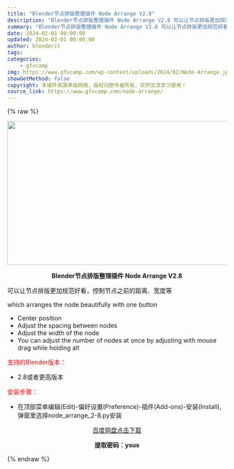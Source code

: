 ```yaml
---
title: "Blender节点排版整理插件 Node Arrange V2.8"
description: "Blender节点排版整理插件 Node Arrange V2.8 可以让节点排版更加规范好看，控制节点之前的距离、宽度等 which arranges the node beautifully wi..."
summary: "Blender节点排版整理插件 Node Arrange V2.8 可以让节点排版更加规范好看，控制节点之前的距离、宽度等 which arranges the node beautifully wi..."
date: 2024-02-01 00:00:00
updated: 2024-02-01 00:00:00
author: blenderit
tags: 
categories:
    - gfxcamp
img: https://www.gfxcamp.com/wp-content/uploads/2024/02/Node-Arrange.jpg
showGetMethod: false
copyright: 本插件资源来自网络，版权归原作者所有，仅供交流学习使用！
source_link: https://www.gfxcamp.com/node-arrange/
---
```


{% raw %}
<div><p><img decoding="async" class="aligncenter size-full wp-image-118291" src="https://www.gfxcamp.com/wp-content/uploads/2024/02/Node-Arrange.jpg" data-src="https://www.gfxcamp.com/wp-content/uploads/2024/02/Node-Arrange.jpg" alt="" width="640" height="330" data-srcset="https://www.gfxcamp.com/wp-content/uploads/2024/02/Node-Arrange.jpg 640w, https://www.gfxcamp.com/wp-content/uploads/2024/02/Node-Arrange-150x77.jpg 150w" data-sizes="(max-width: 640px) 100vw, 640px"></p><p style="text-align: center;"><strong>Blender节点排版整理插件 Node Arrange V2.8</strong></p><p data-pm-slice="1 1 []">可以让节点排版更加规范好看，控制节点之前的距离、宽度等</p><p data-pm-slice="1 1 []">which arranges the node beautifully with one button</p><ul data-pm-slice="3 3 []">
<li>Center position</li>
<li>Adjust the spacing between nodes</li>
<li>Adjust the width of the node</li>
<li>You can adjust the number of nodes at once by adjusting with mouse drag while holding alt</li>
</ul><p style="text-align: left;"><span style="color: #ff0000;">支持的Blender版本：</span></p><ul>
<li style="text-align: left;">2.8或者更高版本</li>
</ul><p style="text-align: left;"><span style="color: #ff0000;">安装步骤：</span></p><ul>
<li>在顶部菜单编辑(Edit)-偏好设置(Preference)-插件(Add-ons)-安装(Install),弹窗里选择node_arrange_2-8.py安装</li>
</ul><p style="text-align: center;"><a class="maxbutton-3 maxbutton maxbutton-baidu" target="_blank" rel="noopener" href="https://pan.baidu.com/s/1fBFxUQyPFoVEqzmP_dWyuA?pwd=ysus"><span class="mb-text">百度网盘点击下载</span></a></p><p style="text-align: center;"><strong>提取密码：ysus</strong></p></div>
<div style="display: none">gfxcamp</div>
{% endraw %}